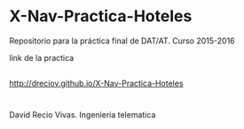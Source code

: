 # X-Nav-Practica-Hoteles
Repositorio para la práctica final de DAT/AT. Curso 2015-2016

link de la practica
##

http://dreciov.github.io/X-Nav-Practica-Hoteles

#
David Recio Vivas. Ingenieria telematica

